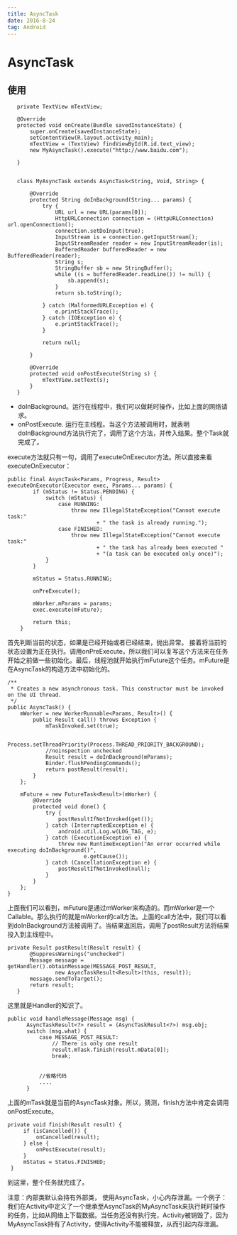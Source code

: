 ```yaml
---
title: AsyncTask
date: 2016-8-24
tag: Android
---
```

# AsyncTask

## 使用
```
   private TextView mTextView;

   @Override
   protected void onCreate(Bundle savedInstanceState) {
       super.onCreate(savedInstanceState);
       setContentView(R.layout.activity_main);
       mTextView = (TextView) findViewById(R.id.text_view);
       new MyAsyncTask().execute("http://www.baidu.com");

   }


   class MyAsyncTask extends AsyncTask<String, Void, String> {

       @Override
       protected String doInBackground(String... params) {
           try {
               URL url = new URL(params[0]);
               HttpURLConnection connection = (HttpURLConnection) url.openConnection();
               connection.setDoInput(true);
               InputStream is = connection.getInputStream();
               InputStreamReader reader = new InputStreamReader(is);
               BufferedReader bufferedReader = new BufferedReader(reader);
               String s;
               StringBuffer sb = new StringBuffer();
               while ((s = bufferedReader.readLine()) != null) {
                   sb.append(s);
               }
               return sb.toString();

           } catch (MalformedURLException e) {
               e.printStackTrace();
           } catch (IOException e) {
               e.printStackTrace();
           }

           return null;

       }

       @Override
       protected void onPostExecute(String s) {
           mTextView.setText(s);
       }
   }
```

* doInBackground。运行在线程中，我们可以做耗时操作，比如上面的网络请求。
* onPostExecute. 运行在主线程。当这个方法被调用时，就表明doInBackground方法执行完了，调用了这个方法，并传入结果。整个Task就完成了。

execute方法就只有一句，调用了executeOnExecutor方法。所以直接来看executeOnExecutor：
```
public final AsyncTask<Params, Progress, Result> executeOnExecutor(Executor exec, Params... params) {
        if (mStatus != Status.PENDING) {
            switch (mStatus) {
                case RUNNING:
                    throw new IllegalStateException("Cannot execute task:"
                            + " the task is already running.");
                case FINISHED:
                    throw new IllegalStateException("Cannot execute task:"
                            + " the task has already been executed "
                            + "(a task can be executed only once)");
            }
        }

        mStatus = Status.RUNNING;

        onPreExecute();

        mWorker.mParams = params;
        exec.execute(mFuture);

        return this;
    }
```
首先判断当前的状态，如果是已经开始或者已经结束，抛出异常。
接着将当前的状态设置为正在执行。调用onPreExecute，所以我们可以复写这个方法来在任务开始之前做一些初始化。最后，线程池就开始执行mFuture这个任务。mFuture是在AsyncTask的构造方法中初始化的。
```
/**
 * Creates a new asynchronous task. This constructor must be invoked on the UI thread.
 */
public AsyncTask() {
    mWorker = new WorkerRunnable<Params, Result>() {
        public Result call() throws Exception {
            mTaskInvoked.set(true);

            Process.setThreadPriority(Process.THREAD_PRIORITY_BACKGROUND);
            //noinspection unchecked
            Result result = doInBackground(mParams);
            Binder.flushPendingCommands();
            return postResult(result);
        }
    };

    mFuture = new FutureTask<Result>(mWorker) {
        @Override
        protected void done() {
            try {
                postResultIfNotInvoked(get());
            } catch (InterruptedException e) {
                android.util.Log.w(LOG_TAG, e);
            } catch (ExecutionException e) {
                throw new RuntimeException("An error occurred while executing doInBackground()",
                        e.getCause());
            } catch (CancellationException e) {
                postResultIfNotInvoked(null);
            }
        }
    };
}
```
上面我们可以看到，mFuture是通过mWorker来构造的。而mWorker是一个Callable。那么执行的就是mWorker的call方法。上面的call方法中，我们可以看到doInBackground方法被调用了。当结果返回后，调用了postResult方法将结果投入到主线程中。
```
private Result postResult(Result result) {
       @SuppressWarnings("unchecked")
       Message message = getHandler().obtainMessage(MESSAGE_POST_RESULT,
               new AsyncTaskResult<Result>(this, result));
       message.sendToTarget();
       return result;
   }
```
这里就是Handler的知识了。
```
public void handleMessage(Message msg) {
      AsyncTaskResult<?> result = (AsyncTaskResult<?>) msg.obj;
      switch (msg.what) {
          case MESSAGE_POST_RESULT:
              // There is only one result
              result.mTask.finish(result.mData[0]);
              break;


          //省略代码
          ....
      }
```
上面的mTask就是当前的AsyncTask对象。所以，猜测，finish方法中肯定会调用onPostExecute。
```
private void finish(Result result) {
     if (isCancelled()) {
         onCancelled(result);
     } else {
         onPostExecute(result);
     }
     mStatus = Status.FINISHED;
 }

```

到这里，整个任务就完成了。

注意：内部类默认会持有外部类， 使用AsyncTask，小心内存泄漏。一个例子：我们在Activity中定义了一个继承至AsyncTask的MyAsyncTask来执行耗时操作的任务，比如从网络上下载数据。当任务还没有执行完，Activity被销毁了，因为MyAsyncTask持有了Activity，使得Activity不能被释放，从而引起内存泄漏。
